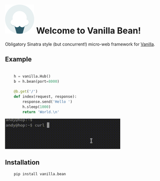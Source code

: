 # ![Vanilla](docs/images/vanilla-logo.png) Welcome to Vanilla Bean!

Obligatory Sinatra style (but concurrent!) micro-web framework for [Vanilla][].

## Example

```python

    h = vanilla.Hub()
    b = h.bean(port=8000)

    @b.get('/')
    def index(request, response):
        response.send('Hello ')
        h.sleep(1000)
        return 'World.\n'
```

![terminal](docs/images/terminal.gif)

## Installation

```
    pip install vanilla.bean
```

[Vanilla]: https://github.com/cablehead/vanilla   "Vanilla"
